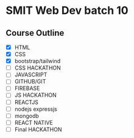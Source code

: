 # SMIT Web Dev batch 10

## Course Outline

- [x] HTML
- [x] CSS
- [x] bootstrap/tailwind
- [ ] CSS HACKATHON
- [ ] JAVASCRIPT
- [ ] GITHUB/GIT
- [ ] FIREBASE
- [ ] JS HACKATHON
- [ ] REACTJS
- [ ] nodejs expressjs
- [ ] mongodb
- [ ] REACT NATIVE
- [ ] Final HACKATHON

<!--shehzad-->
